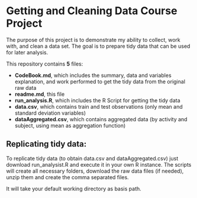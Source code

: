 # Getting and Cleaning Data Course Project
The purpose of this project is to demonstrate my ability to collect, work with, and clean a data set. The goal is to prepare tidy data that can be used for later analysis.

This repository contains **5** files:
- **CodeBook.md**, which includes the summary, data and variables explanation, and work performed to get the tidy data from the original raw data
- **readme.md**, this file
- **run_analysis.R**, which includes the R Script for getting the tidy data
- **data.csv**, which contains train and test observations (only mean and standard deviation variables)
- **dataAggregated.csv**, which contains aggregated data (by activity and subject, using mean as aggregation function)

## Replicating tidy data:
To replicate tidy data (to obtain data.csv and dataAggregated.csv) just download run_analysist.R and execute it in your own R instance. The scripts will create all necessary folders, download the raw data files (if needed), unzip them and create the comma separated files.

It will take your default working directory as basis path.


